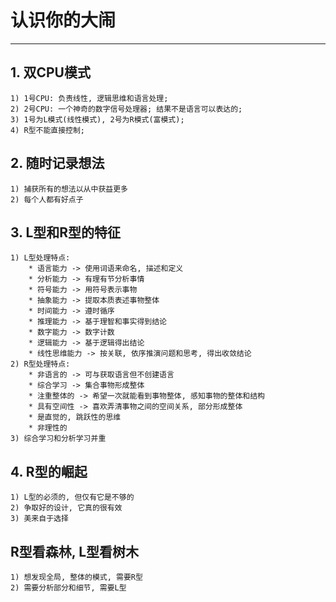 # **认识你的大闹**
***


## **1. 双CPU模式**
    1) 1号CPU: 负责线性, 逻辑思维和语言处理;
    2) 2号CPU: 一个神奇的数字信号处理器; 结果不是语言可以表达的;
    3) 1号为L模式(线性模式), 2号为R模式(富模式);
    4) R型不能直接控制;

## **2. 随时记录想法**
    1) 捕获所有的想法以从中获益更多
    2) 每个人都有好点子


## **3. L型和R型的特征**
    1) L型处理特点:
        * 语言能力 -> 使用词语来命名, 描述和定义
        * 分析能力 -> 有理有节分析事情
        * 符号能力 -> 用符号表示事物
        * 抽象能力 -> 提取本质表述事物整体
        * 时间能力 -> 遵时循序
        * 推理能力 -> 基于理智和事实得到结论
        * 数字能力 -> 数字计数
        * 逻辑能力 -> 基于逻辑得出结论
        * 线性思维能力 -> 按关联, 依序推演问题和思考, 得出收敛结论
    2) R型处理特点:
        * 非语言的 -> 可与获取语言但不创建语言
        * 综合学习 -> 集合事物形成整体
        * 注重整体的 -> 希望一次就能看到事物整体, 感知事物的整体和结构
        * 具有空间性 -> 喜欢弄清事物之间的空间关系, 部分形成整体
        * 是直觉的, 跳跃性的思维
        * 非理性的
    3) 综合学习和分析学习并重


## **4. R型的崛起**
    1) L型的必须的, 但仅有它是不够的
    2) 争取好的设计, 它真的很有效
    3) 美来自于选择


## **R型看森林, L型看树木**
    1) 想发现全局, 整体的模式, 需要R型
    2) 需要分析部分和细节, 需要L型
